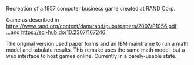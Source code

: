 Recreation of a 1957 computer business game created at RAND Corp.

Game as described in https://www.rand.org/content/dam/rand/pubs/papers/2007/P1056.pdf
	...and https://sci-hub.do/10.2307/167246

The original version used paper forms and an IBM mainframe to run a math model and tabulate results. This remake uses the same math model, but a web interface to host games online. Currently in a barely-usable state.
